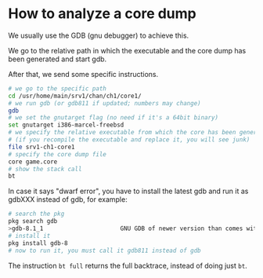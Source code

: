 # How to analyze a core dump

We usually use the GDB (gnu debugger) to achieve this.

We go to the relative path in which the executable and the core dump has been generated and start gdb.

After that, we send some specific instructions.

```sh
# we go to the specific path
cd /usr/home/main/srv1/chan/ch1/core1/
# we run gdb (or gdb811 if updated; numbers may change)
gdb
# we set the gnutarget flag (no need if it's a 64bit binary)
set gnutarget i386-marcel-freebsd
# we specify the relative executable from which the core has been generated
# (if you recompile the executable and replace it, you will see junk)
file srv1-ch1-core1
# specify the core dump file
core game.core
# show the stack call
bt
```

In case it says "dwarf error", you have to install the latest gdb and run it as gdbXXX instead of gdb, for example:

```sh
# search the pkg
pkg search gdb
>gdb-8.1_1                      GNU GDB of newer version than comes with the system
# install it
pkg install gdb-8
# now to run it, you must call it gdb811 instead of gdb
```

The instruction `bt full` returns the full backtrace, instead of doing just `bt`.
